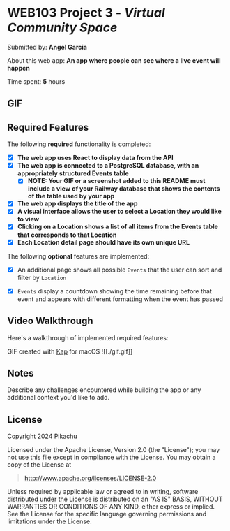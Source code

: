 # WEB103 Project 3 - *Virtual Community Space*

Submitted by: **Angel Garcia**

About this web app: **An app where people can see where a live event will happen**

Time spent: **5** hours

## GIF 


## Required Features

The following **required** functionality is completed:


<!-- Make sure to check off completed functionality below -->

- [x] **The web app uses React to display data from the API**
- [x] **The web app is connected to a PostgreSQL database, with an appropriately structured Events table**
  - [x] **NOTE: Your GIF or a screenshot added to this README must include a view of your Railway database that shows the contents of the table used by your app**
- [x] **The web app displays the title of the app**
- [x] **A visual interface allows the user to select a Location they would like to view**
- [x] **Clicking on a Location shows a list of all items from the Events table that corresponds to that Location**
- [x] **Each Location detail page should have its own unique URL**

The following **optional** features are implemented:

- [x] An additional page shows all possible `Events` that the user can sort and filter by `Location`
- [x] `Events` display a countdown showing the time remaining before that event and appears with different formatting when the event has passed


## Video Walkthrough

Here's a walkthrough of implemented required features:


GIF created with [Kap](https://getkap.co/) for macOS
![[./gif.gif]]

## Notes

Describe any challenges encountered while building the app or any additional context you'd like to add.

## License

Copyright 2024 Pikachu

Licensed under the Apache License, Version 2.0 (the "License"); you may not use this file except in compliance with the License. You may obtain a copy of the License at

> http://www.apache.org/licenses/LICENSE-2.0

Unless required by applicable law or agreed to in writing, software distributed under the License is distributed on an "AS IS" BASIS, WITHOUT WARRANTIES OR CONDITIONS OF ANY KIND, either express or implied. See the License for the specific language governing permissions and limitations under the License.
